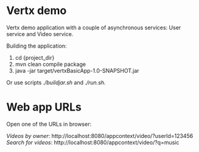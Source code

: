 # Vertx demo
Vertx demo application with a couple of asynchronous services: User service and Video service.

Building the application:
1. cd {project_dir}
2. mvn clean compile package
3. java -jar target/vertxBasicApp-1.0-SNAPSHOT.jar

Or use scripts *./buildjar.sh* and *./run.sh*.

# Web app URLs

Open one of the URLs in browser:

*Videos by owner*: http://localhost:8080/appcontext/video/?userId=123456
*Search for videos*: http://localhost:8080/appcontext/video/?q=music
